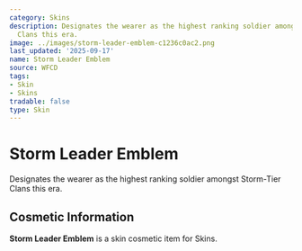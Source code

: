 ```yaml
---
category: Skins
description: Designates the wearer as the highest ranking soldier amongst Storm-Tier
  Clans this era.
image: ../images/storm-leader-emblem-c1236c0ac2.png
last_updated: '2025-09-17'
name: Storm Leader Emblem
source: WFCD
tags:
- Skin
- Skins
tradable: false
type: Skin
---
```


# Storm Leader Emblem

Designates the wearer as the highest ranking soldier amongst Storm-Tier Clans this era.

## Cosmetic Information

**Storm Leader Emblem** is a skin cosmetic item for Skins.

